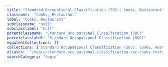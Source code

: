 ```yaml
--- 
 title: "Standard Occupational Classification (SOC): Cooks, Restaurant" 
 classname:  "Cooks,_Restaurant" 
 label: "Cooks, Restaurant" 
 subclassname: "null" 
 subclasslabel: "null" 
 parentclassname: "Standard_Occupational_Classification_(SOC)" 
 parentclasslabel: "Standard Occupational Classification (SOC)" 
 equalentCollections: [] 
 collections: ['Standard Occupational Classification (SOC): Cooks, Restaurant']
 aliases:  "/topic/standard-occupational-classification-soc-cooks-restaurant"  
 searchCategory: "topic" 
---
```

